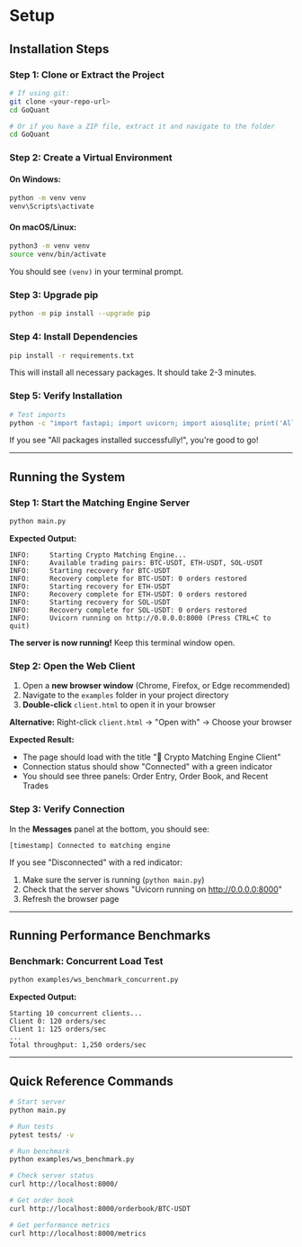 # Setup 

## Installation Steps

### Step 1: Clone or Extract the Project

```bash
# If using git:
git clone <your-repo-url>
cd GoQuant

# Or if you have a ZIP file, extract it and navigate to the folder
cd GoQuant
```

### Step 2: Create a Virtual Environment

#### On Windows:
```bash
python -m venv venv
venv\Scripts\activate
```

#### On macOS/Linux:
```bash
python3 -m venv venv
source venv/bin/activate
```

You should see `(venv)` in your terminal prompt.

### Step 3: Upgrade pip

```bash
python -m pip install --upgrade pip
```

### Step 4: Install Dependencies

```bash
pip install -r requirements.txt
```

This will install all necessary packages. It should take 2-3 minutes.

### Step 5: Verify Installation

```bash
# Test imports
python -c "import fastapi; import uvicorn; import aiosqlite; print('All packages installed successfully!')"
```

If you see "All packages installed successfully!", you're good to go!

---

## Running the System

### Step 1: Start the Matching Engine Server

```bash
python main.py
```

**Expected Output:**
```
INFO:     Starting Crypto Matching Engine...
INFO:     Available trading pairs: BTC-USDT, ETH-USDT, SOL-USDT
INFO:     Starting recovery for BTC-USDT
INFO:     Recovery complete for BTC-USDT: 0 orders restored
INFO:     Starting recovery for ETH-USDT
INFO:     Recovery complete for ETH-USDT: 0 orders restored
INFO:     Starting recovery for SOL-USDT
INFO:     Recovery complete for SOL-USDT: 0 orders restored
INFO:     Uvicorn running on http://0.0.0.0:8000 (Press CTRL+C to quit)
```

**The server is now running!** Keep this terminal window open.

### Step 2: Open the Web Client

1. Open a **new browser window** (Chrome, Firefox, or Edge recommended)
2. Navigate to the `examples` folder in your project directory
3. **Double-click** `client.html` to open it in your browser

**Alternative:** Right-click `client.html` → "Open with" → Choose your browser

**Expected Result:**
- The page should load with the title "🚀 Crypto Matching Engine Client"
- Connection status should show "Connected" with a green indicator
- You should see three panels: Order Entry, Order Book, and Recent Trades

### Step 3: Verify Connection

In the **Messages** panel at the bottom, you should see:
```
[timestamp] Connected to matching engine
```

If you see "Disconnected" with a red indicator:
1. Make sure the server is running (`python main.py`)
2. Check that the server shows "Uvicorn running on http://0.0.0.0:8000"
3. Refresh the browser page

---

## Running Performance Benchmarks

### Benchmark: Concurrent Load Test

```bash
python examples/ws_benchmark_concurrent.py
```

**Expected Output:**
```
Starting 10 concurrent clients...
Client 0: 120 orders/sec
Client 1: 125 orders/sec
...
Total throughput: 1,250 orders/sec
```

---

## Quick Reference Commands

```bash
# Start server
python main.py

# Run tests
pytest tests/ -v

# Run benchmark
python examples/ws_benchmark.py

# Check server status
curl http://localhost:8000/

# Get order book
curl http://localhost:8000/orderbook/BTC-USDT

# Get performance metrics
curl http://localhost:8000/metrics
```